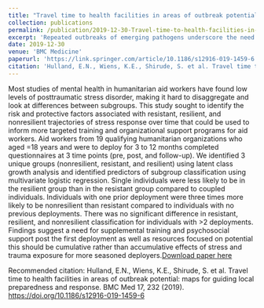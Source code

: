 ```yaml
---
title: "Travel time to health facilities in areas of outbreak potential: maps for guiding local preparedness and response"
collection: publications
permalink: /publication/2019-12-30-Travel-time-to-health-facilities-in-areas-of-outbreak-potential
excerpt: 'Repeated outbreaks of emerging pathogens underscore the need for preparedness plans to prevent, detect, and respond. As countries develop and improve National Action Plans for Health Security, addressing subnational variation in preparedness is increasingly important. One facet of preparedness and mitigating disease transmission is health facility accessibility, linking infected persons with health systems and vice versa. Where potential patients can access care, local facilities must ensure they can appropriately diagnose, treat, and contain disease spread to prevent secondary transmission; where patients cannot readily access facilities, alternate plans must be developed. Here, we use travel time to link facilities and populations at risk of viral hemorrhagic fevers (VHFs) and identify spatial variation in these respective preparedness demands.'
date: 2019-12-30
venue: 'BMC Medicine'
paperurl: 'https://link.springer.com/article/10.1186/s12916-019-1459-6'
citation: 'Hulland, E.N., Wiens, K.E., Shirude, S. et al. Travel time to health facilities in areas of outbreak potential: maps for guiding local preparedness and response. BMC Med 17, 232 (2019). https://doi.org/10.1186/s12916-019-1459-6'
---
```

Most studies of mental health in humanitarian aid workers have found low levels of posttraumatic stress disorder, making it hard to disaggregate and look at differences between subgroups. This study sought to identify the risk and protective factors associated with resistant, resilient, and nonresilient trajectories of stress response over time that could be used to inform more targeted training and organizational support programs for aid workers. Aid workers from 19 qualifying humanitarian organizations who aged =18 years and were to deploy for 3 to 12 months completed questionnaires at 3 time points (pre, post, and follow-up). We identified 3 unique groups (nonresilient, resistant, and resilient) using latent class growth analysis and identified predictors of subgroup classification using multivariate logistic regression. Single individuals were less likely to be in the resilient group than in the resistant group compared to coupled individuals. Individuals with one prior deployment were three times more likely to be nonresilient than resistant compared to individuals with no previous deployments. There was no significant difference in resistant, resilient, and nonresilient classification for individuals with >2 deployments. Findings suggest a need for supplemental training and psychosocial support post the first deployment as well as resources focused on potential this should be cumulative rather than accumulative effects of stress and trauma exposure for more seasoned deployers.[Download paper here](http://ehulland.github.io/files/Hulland_2019_BMC_Medicine.pdf)

Recommended citation: Hulland, E.N., Wiens, K.E., Shirude, S. et al. Travel time to health facilities in areas of outbreak potential: maps for guiding local preparedness and response. BMC Med 17, 232 (2019). https://doi.org/10.1186/s12916-019-1459-6